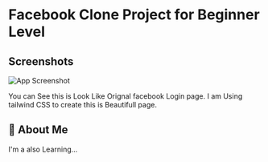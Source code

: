 
# Facebook Clone Project for Beginner Level






## Screenshots

![App Screenshot](https://i.ibb.co/ZT9zBWM/Screenshot-from-2022-01-19-00-24-45.png)


You can See this is Look Like Orignal facebook Login page. I am Using tailwind CSS to create this is Beautifull page.
## 🚀 About Me
I'm a also Learning...
